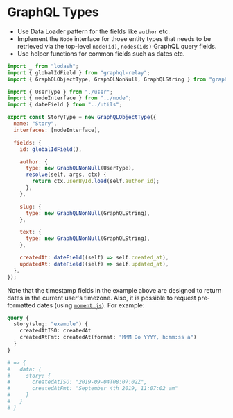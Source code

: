 # GraphQL Types

- Use Data Loader pattern for the fields like `author` etc.
- Implement the `Node` interface for those entity types that needs to be
  retrieved via the top-level `node(id)`, `nodes(ids)` GraphQL query fields.
- Use helper functions for common fields such as dates etc.

```js
import _ from "lodash";
import { globalIdField } from "graphql-relay";
import { GraphQLObjectType, GraphQLNonNull, GraphQLString } from "graphql";

import { UserType } from "./user";
import { nodeInterface } from "../node";
import { dateField } from "../utils";

export const StoryType = new GraphQLObjectType({
  name: "Story",
  interfaces: [nodeInterface],

  fields: {
    id: globalIdField(),

    author: {
      type: new GraphQLNonNull(UserType),
      resolve(self, args, ctx) {
        return ctx.userById.load(self.author_id);
      },
    },

    slug: {
      type: new GraphQLNonNull(GraphQLString),
    },

    text: {
      type: new GraphQLNonNull(GraphQLString),
    },

    createdAt: dateField((self) => self.created_at),
    updatedAt: dateField((self) => self.updated_at),
  },
});
```

Note that the timestamp fields in the example above are designed to return dates
in the current user's timezone. Also, it is possible to request pre-formatted
dates (using [`moment.js`](https://momentjs.com/)). For example:

```graphql
query {
  story(slug: "example") {
    createdAtISO: createdAt
    createdAtFmt: createdAt(format: "MMM Do YYYY, h:mm:ss a")
  }
}

# => {
#   data: {
#     story: {
#       createdAtISO: "2019-09-04T08:07:02Z",
#       createdAtFmt: "September 4th 2019, 11:07:02 am"
#     }
#   }
# }
```
